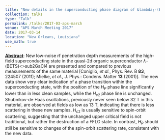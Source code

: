 ```yaml
---
title: "New details in the superconducting phase diagram of &lambda;-(BETS)<sub>2</sub>GaCl<sub>4</sub>"
collection: talks
type: "Talk"
permalink: /talks/2017-03-aps-march
venue: "APS March Meeting 2017"
date: 2017-03-14
location: "New Orleans, Louisiana"
use_math: true
---
```


[**Abstract**](http://meetings.aps.org/link/BAPS.2017.MAR.H39.2): New low-noise rf penetration depth measurements of the high-field superconducting state in the quasi-2d organic superconductor $\lambda$-(BETS)<>sub2</sub>GaCl</sub>4</sub> are presented and compared to previous measurements of the same material [Coniglio, *et al.*, Phys. Rev. B **83**, 224507 (2011); Mielke, *et al.*, J. Phys.: Condens. Matter **13** (2001)]. The new data show very clear indication of a phase transition within the superconducting state, with the position of the $H_P$ phase line significantly lower than in less clean samples, while the $H_{c2}$ phase line is unchanged. Shubnikov-de Haas oscillations, previously never seen below 32 T in this material, are observed at fields as low as 13 T, indicating that there is less scattering in these new samples. $H_{c2}$ is usually sensitive to spin-orbit scattering, suggesting that the unchanged upper critical field is not traditional, but rather the destruction of a FFLO state. In contrast, $H_P$ should still be sensitive to changes of the spin-orbit scattering rate, consistent with the new data.

